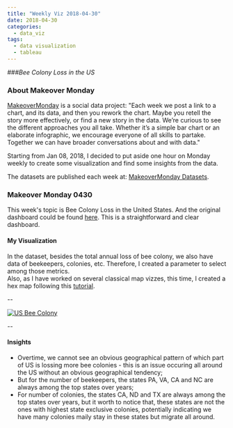 ```yaml
---
title: "Weekly Viz 2018-04-30"
date: 2018-04-30
categories:
  - data_viz
tags:
  - data visualization
  - tableau
---
```


###*Bee Colony Loss in the US*


### About Makeover Monday

[MakeoverMonday](http://www.makeovermonday.co.uk/) is a social data project:
"Each week we post a link to a chart, and its data, and then you rework the chart.
Maybe you retell the story more effectively, or find a new story in the data.
We’re curious to see the different approaches you all take. Whether it’s a simple bar chart or an elaborate infographic, we encourage everyone of all skills to partake.
Together we can have broader conversations about and with data."

Starting from Jan 08, 2018, I decided to put aside one hour on Monday weekly to create some visualization and find some insights from the data.

The datasets are published each week at: [MakeoverMonday Datasets](http://www.makeovermonday.co.uk/data/).

### Makeover Monday 0430

This week's topic is Bee Colony Loss in the United States. And the original dashboard could be found [here](https://bip2.beeinformed.org/loss-map/).
This is a straightforward and clear dashboard.  


#### My Visualization

In the dataset, besides the total annual loss of bee colony, we also have data of beekeepers, colonies, etc. Therefore, I created a parameter to select among those metrics.  
Also, as I have worked on several classical map vizzes, this time, I created a hex map following this [tutorial](http://www.sirvizalot.com/2015/11/hex-tile-maps-in-tableau.html).  


--  
<div class='tableauPlaceholder' id='viz1525137384543' style='position: relative'>
<noscript><a href='#'>
  <img alt='US Bee Colony ' src='https:&#47;&#47;public.tableau.com&#47;static&#47;images&#47;Ma&#47;MakeOverMonday0430&#47;USBeeColony&#47;1_rss.png' style='border: none' />
</a></noscript>
<object class='tableauViz'  style='display:none;'>
  <param name='host_url' value='https%3A%2F%2Fpublic.tableau.com%2F' />
  <param name='embed_code_version' value='3' />
  <param name='site_root' value='' />
  <param name='name' value='MakeOverMonday0430&#47;USBeeColony' />
  <param name='tabs' value='no' />
  <param name='toolbar' value='yes' />
  <param name='static_image' value='https:&#47;&#47;public.tableau.com&#47;static&#47;images&#47;Ma&#47;MakeOverMonday0430&#47;USBeeColony&#47;1.png' />
  <param name='animate_transition' value='yes' />
  <param name='display_static_image' value='yes' />
  <param name='display_spinner' value='yes' />
  <param name='display_overlay' value='yes' />
  <param name='display_count' value='yes' />
</object></div>                
<script type='text/javascript'>          
  var divElement = document.getElementById('viz1525137384543');
  var vizElement = divElement.getElementsByTagName('object')[0];               
  vizElement.style.width='800px';vizElement.style.height='827px';                
  var scriptElement = document.createElement('script');                
  scriptElement.src = 'https://public.tableau.com/javascripts/api/viz_v1.js';    
  vizElement.parentNode.insertBefore(scriptElement, vizElement);           
</script>  

--  

#### Insights
* Overtime, we cannot see an obvious geographical pattern of which part of US is lossing more bee colonies - this is an issue occuring all around the US without an obvious geographical tendency;   
* But for the number of beekeepers, the states PA, VA, CA and NC are always among the top states over years;  
* For number of colonies, the states CA, ND and TX are always among the top states over years, but it worth to notice that, these states are not the ones with highest state exclusive colonies, potentially indicating we have many colonies maily stay in these states but migrate all around.  


